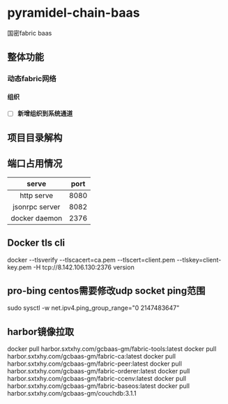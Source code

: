 # pyramidel-chain-baas

国密fabric baas

## 整体功能

### 动态fabric网络

#### 组织

- [ ] **新增组织到系统通道**

## 项目目录解构

## 端口占用情况

| serve | port |
| :------------: | :--: |
| http serve | 8080 |
| jsonrpc server | 8082 |
| docker daemon | 2376 |

## Docker tls cli

docker --tlsverify --tlscacert=ca.pem --tlscert=client.pem --tlskey=client-key.pem -H tcp://8.142.106.130:2376 version

## pro-bing centos需要修改udp socket ping范围

sudo sysctl -w net.ipv4.ping_group_range="0 2147483647"

## harbor镜像拉取

docker pull harbor.sxtxhy.com/gcbaas-gm/fabric-tools:latest
docker pull harbor.sxtxhy.com/gcbaas-gm/fabric-ca:latest
docker pull harbor.sxtxhy.com/gcbaas-gm/fabric-peer:latest
docker pull harbor.sxtxhy.com/gcbaas-gm/fabric-orderer:latest
docker pull harbor.sxtxhy.com/gcbaas-gm/fabric-ccenv:latest
docker pull harbor.sxtxhy.com/gcbaas-gm/fabric-baseos:latest
docker pull harbor.sxtxhy.com/gcbaas-gm/couchdb:3.1.1